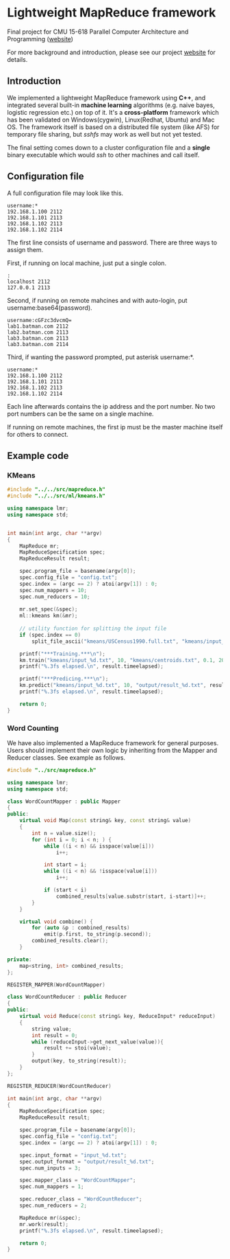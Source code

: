 # Lightweight MapReduce framework
Final project for CMU 15-618 Parallel Computer Architecture and Programming ([website](http://www.cs.cmu.edu/~418/))

For more background and introduction, please see our project [website](https://git.hzh0512.com/p/mapreduce) for details.

## Introduction

We implemented a lightweight MapReduce framework using **C++**, and integrated several built-in **machine learning** algorithms (e.g. naive bayes, logistic regression etc.) on top of it. It's a **cross-platform** framework which has been validated on Windows(cygwin), Linux(Redhat, Ubuntu) and Mac OS. The framework itself is based on a distributed file system (like AFS) for temporary file sharing, but *sshfs* may work as well but not yet tested. 

The final setting comes down to a cluster configuration file and a **single** binary executable which would *ssh* to other machines and call itself.

## Configuration file

A full configuration file may look like this.

```
username:*
192.168.1.100 2112
192.168.1.101 2113
192.168.1.102 2113
192.168.1.102 2114
```

The first line consists of username and password. There are three ways to assign them.

First, if running on local machine, just put a single colon.

```
:
localhost 2112
127.0.0.1 2113
```

Second, if running on remote mahcines and with auto-login, put username:base64(password).

```
username:cGFzc3dvcmQ=
lab1.batman.com 2112
lab2.batman.com 2113
lab3.batman.com 2113
lab3.batman.com 2114
```

Third, if wanting the password prompted, put asterisk username:*.

```
username:*
192.168.1.100 2112
192.168.1.101 2113
192.168.1.102 2113
192.168.1.102 2114
```

Each line afterwards contains the ip address and the port number. No two port numbers can be the same on a single machine.

If running on remote machines, the first ip must be the master machine itself for others to connect.


## Example code

### KMeans

```C++
#include "../../src/mapreduce.h"
#include "../../src/ml/kmeans.h"

using namespace lmr;
using namespace std;


int main(int argc, char **argv)
{
    MapReduce mr;
    MapReduceSpecification spec;
    MapReduceResult result;

    spec.program_file = basename(argv[0]);
    spec.config_file = "config.txt";
    spec.index = (argc == 2) ? atoi(argv[1]) : 0;
    spec.num_mappers = 10;
    spec.num_reducers = 10;
    
    mr.set_spec(&spec);
    ml::kmeans km(&mr);
    
    // utility function for splitting the input file
    if (spec.index == 0)
        split_file_ascii("kmeans/USCensus1990.full.txt", "kmeans/input_%d.txt", 10);

    printf("***Training.***\n");
    km.train("kmeans/input_%d.txt", 10, "kmeans/centroids.txt", 0.1, 20, result);
    printf("%.3fs elapsed.\n", result.timeelapsed);

    printf("***Predicing.***\n");
    km.predict("kmeans/input_%d.txt", 10, "output/result_%d.txt", result);
    printf("%.3fs elapsed.\n", result.timeelapsed);

    return 0;
}


```

### Word Counting

We have also implemented a MapReduce framework for general purposes. Users should implement their own logic by inheriting from the Mapper and Reducer classes. See example as follows.

```C++
#include "../src/mapreduce.h"

using namespace lmr;
using namespace std;

class WordCountMapper : public Mapper
{
public:
    virtual void Map(const string& key, const string& value)
    {
        int n = value.size();
        for (int i = 0; i < n; ) {
            while ((i < n) && isspace(value[i]))
                i++;

            int start = i;
            while ((i < n) && !isspace(value[i]))
                i++;

            if (start < i)
                combined_results[value.substr(start, i-start)]++;
        }
    }

    virtual void combine() {
        for (auto &p : combined_results)
            emit(p.first, to_string(p.second));
        combined_results.clear();
    }

private:
    map<string, int> combined_results;
};

REGISTER_MAPPER(WordCountMapper)

class WordCountReducer : public Reducer
{
public:
    virtual void Reduce(const string& key, ReduceInput* reduceInput)
    {
        string value;
        int result = 0;
        while (reduceInput->get_next_value(value)){
            result += stoi(value);
        }
        output(key, to_string(result));
    }
};

REGISTER_REDUCER(WordCountReducer)

int main(int argc, char **argv)
{
    MapReduceSpecification spec;
    MapReduceResult result;

    spec.program_file = basename(argv[0]);
    spec.config_file = "config.txt";
    spec.index = (argc == 2) ? atoi(argv[1]) : 0;

    spec.input_format = "input_%d.txt";
    spec.output_format = "output/result_%d.txt";
    spec.num_inputs = 3;

    spec.mapper_class = "WordCountMapper";
    spec.num_mappers = 1;

    spec.reducer_class = "WordCountReducer";
    spec.num_reducers = 2;

    MapReduce mr(&spec);
    mr.work(result);
    printf("%.3fs elapsed.\n", result.timeelapsed);

    return 0;
}
```
